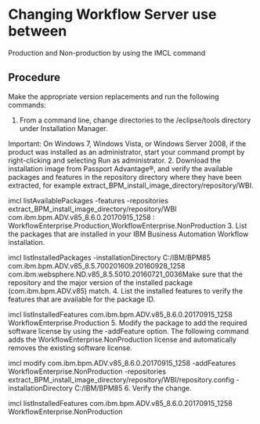 # Changing Workflow Server use between
Production and Non-production by using the IMCL command

## Procedure

Make the appropriate version replacements and run the following commands:

1. From a command line, change directories to the /eclipse/tools directory
under Installation Manager.

Important: On Windows 7, Windows Vista, or Windows Server 2008, if the
product was installed as an administrator, start your command prompt by right-clicking and selecting
Run as administrator.
2. Download the installation image from Passport Advantage®, and verify the available packages and
features in the repository directory where they have been extracted, for example
extract\_BPM\_install\_image\_directory/repository/WBI.

imcl listAvailablePackages -features -repositories extract\_BPM\_install\_image\_directory/repository/WBI
com.ibm.bpm.ADV.v85\_8.6.0.20170915\_1258 : WorkflowEnterprise.Production,WorkflowEnterprise.NonProduction
3. List the packages that are installed in your IBM Business Automation
Workflow installation.

imcl listInstalledPackages -installationDirectory C:/IBM/BPM85
com.ibm.bpm.ADV.v85\_8.5.700201609.20160928\_1258
com.ibm.websphere.ND.v85\_8.5.5010.20160721\_0036Make
sure that the repository and the major version of the installed package (com.ibm.bpm.ADV.v85)
match.
4. List the installed features to verify the features that are available for the package ID.

imcl listInstalledFeatures com.ibm.bpm.ADV.v85\_8.6.0.20170915\_1258 
WorkflowEnterprise.Production
5. Modify the package to add the required software license by using the
-addFeature option. The following command adds the WorkflowEnterprise.NonProduction
license and automatically removes the existing software license.

imcl modify com.ibm.bpm.ADV.v85\_8.6.0.20170915\_1258 -addFeatures WorkflowEnterprise.NonProduction
-repositories extract\_BPM\_install\_image\_directory/repository/WBI/repository.config -installationDirectory C:/IBM/BPM85
6. Verify the change.

imcl listInstalledFeatures com.ibm.bpm.ADV.v85\_8.6.0.20170915\_1258 
WorkflowEnterprise.NonProduction